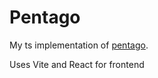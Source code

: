 # Pentago

My ts implementation of [pentago]("https://en.wikipedia.org/wiki/Pentago").

Uses Vite and React for frontend
